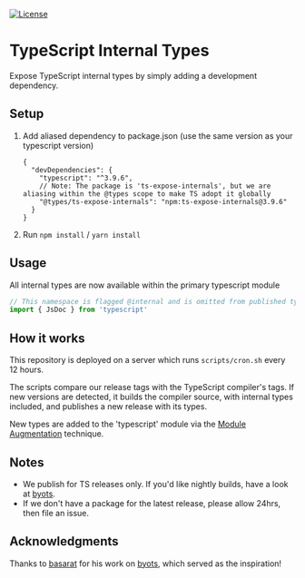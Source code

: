 [![License](https://img.shields.io/npm/l/ts-expose-internals)](https://opensource.org/licenses/MIT)

# TypeScript Internal Types

Expose TypeScript internal types by simply adding a development dependency.

## Setup

1. Add aliased dependency to package.json (use the same version as your typescript version)

   ```jsonc
   {
     "devDependencies": {
       "typescript": "^3.9.6",
       // Note: The package is 'ts-expose-internals', but we are aliasing within the @types scope to make TS adopt it globally
       "@types/ts-expose-internals": "npm:ts-expose-internals@3.9.6"
     }
   }
   ```

2. Run `npm install` / `yarn install`

## Usage
All internal types are now available within the primary typescript module
```ts
// This namespace is flagged @internal and is omitted from published types, but now we can access it!
import { JsDoc } from 'typescript'
```

## How it works

This repository is deployed on a server which runs `scripts/cron.sh` every 12 hours.

The scripts compare our release tags with the TypeScript compiler's tags. If new versions are detected,
it builds the compiler source, with internal types included, and publishes a new release with its types.

New types are added to the 'typescript' module via the 
[Module Augmentation](https://www.typescriptlang.org/docs/handbook/declaration-merging.html#module-augmentation) technique.

## Notes

- We publish for TS releases only. If you'd like nightly builds, have a look at [byots](https://github.com/basarat/byots).
- If we don't have a package for the latest release, please allow 24hrs, then file an issue.

## Acknowledgments

Thanks to [basarat](https://github.com/basarat) for his work on [byots](https://github.com/basarat/byots), which served
as the inspiration!
